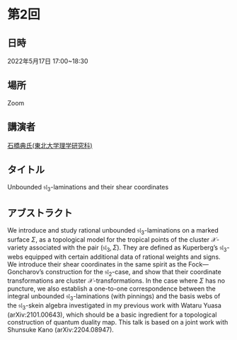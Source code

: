 <script type="text/x-mathjax-config">MathJax.Hub.Config({tex2jax:{inlineMath:[['\$','\$'],['\\(','\\)']],processEscapes:true},CommonHTML: {matchFontHeight:false}});</script>
<script type="text/javascript" async src="https://cdnjs.cloudflare.com/ajax/libs/mathjax/2.7.1/MathJax.js?config=TeX-MML-AM_CHTML"></script>

# 第2回
## 日時
2022年5月17日 17:00~18:30
## 場所
Zoom
## 講演者
[石橋典氏(東北大学理学研究科)](https://sites.google.com/view/tsukasa-ishibashi/home)
## タイトル
Unbounded $\mathfrak{sl}_3$-laminations and their shear coordinates

## アブストラクト
We introduce and study rational unbounded $\mathfrak{sl}_3$-laminations on a marked surface $\Sigma$, as a topological model for the tropical points of the cluster $\mathcal{X}$-variety associated with the pair $(\mathfrak{sl}_3,\Sigma)$. They are defined as Kuperberg’s $\mathfrak{sl}_3$-webs equipped with certain additional data of rational weights and signs. We introduce their shear coordinates in the same spirit as the Fock—Goncharov’s construction for the $\mathfrak{sl}_2$-case, and show that their coordinate transformations are cluster $\mathcal{X}$-transformations. In the case where $\Sigma$ has no puncture, we also establish a one-to-one correspondence between the integral unbounded $\mathfrak{sl}_3$-laminations (with pinnings) and the basis webs of the $\mathfrak{sl}_3$-skein algebra investigated in my previous work with Wataru Yuasa (arXiv:2101.00643), which should be a basic ingredient for a topological construction of quantum duality map. This talk is based on a joint work with Shunsuke Kano (arXiv:2204.08947).
